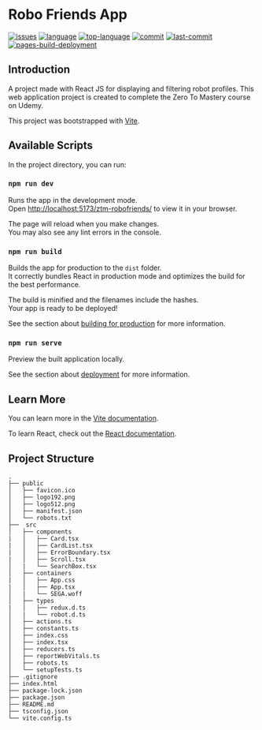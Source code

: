 # Robo Friends App

[![issues](https://img.shields.io/github/issues/KenTandrian/ztm-robofriends)](https://github.com/KenTandrian/ztm-robofriends/issues)
[![language](https://img.shields.io/github/languages/count/KenTandrian/ztm-robofriends)](https://github.com/KenTandrian/ztm-robofriends/search?l=javascript)
[![top-language](https://img.shields.io/github/languages/top/KenTandrian/ztm-robofriends)](https://github.com/KenTandrian/ztm-robofriends/search?l=javascript)
[![commit](https://img.shields.io/github/commit-activity/m/KenTandrian/ztm-robofriends)](https://github.com/KenTandrian/ztm-robofriends/commits/main)
[![last-commit](https://img.shields.io/github/last-commit/KenTandrian/ztm-robofriends)](https://github.com/KenTandrian/ztm-robofriends/commits/main)
[![pages-build-deployment](https://github.com/KenTandrian/ztm-robofriends/actions/workflows/pages/pages-build-deployment/badge.svg?branch=gh-pages)](https://github.com/KenTandrian/ztm-robofriends/actions/workflows/pages/pages-build-deployment)

## Introduction
A project made with React JS for displaying and filtering robot profiles. This web application project is created to complete the Zero To Mastery course on Udemy.

This project was bootstrapped with [Vite](https://github.com/vitejs/vite).

## Available Scripts

In the project directory, you can run:

### `npm run dev`

Runs the app in the development mode.\
Open [http://localhost:5173/ztm-robofriends/](http://localhost:5173/ztm-robofriends/) to view it in your browser.

The page will reload when you make changes.\
You may also see any lint errors in the console.

### `npm run build`

Builds the app for production to the `dist` folder.\
It correctly bundles React in production mode and optimizes the build for the best performance.

The build is minified and the filenames include the hashes.\
Your app is ready to be deployed!

See the section about [building for production](https://vitejs.dev/guide/build.html) for more information.

### `npm run serve`

Preview the built application locally.

See the section about [deployment](https://vitejs.dev/guide/static-deploy.html) for more information.

## Learn More

You can learn more in the [Vite documentation](https://vitejs.dev/guide/).

To learn React, check out the [React documentation](https://reactjs.org/).

## Project Structure
```
.
├── public
│   ├── favicon.ico
│   ├── logo192.png
│   ├── logo512.png
│   ├── manifest.json
│   └── robots.txt
├──  src
│   ├── components
|   │   ├── Card.tsx
|   │   ├── CardList.tsx
|   │   ├── ErrorBoundary.tsx
|   │   ├── Scroll.tsx
│   |   └── SearchBox.tsx
│   ├── containers
|   │   ├── App.css
|   │   ├── App.tsx
│   |   └── SEGA.woff
│   ├── types
|   │   ├── redux.d.ts
│   |   └── robot.d.ts
│   ├── actions.ts
│   ├── constants.ts
│   ├── index.css
│   ├── index.tsx
│   ├── reducers.ts
│   ├── reportWebVitals.ts
│   ├── robots.ts
│   └── setupTests.ts
├── .gitignore
├── index.html
├── package-lock.json
├── package.json
├── README.md
├── tsconfig.json
└── vite.config.ts
```